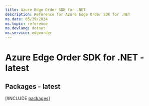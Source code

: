```yaml
---
title: Azure Edge Order SDK for .NET
description: Reference for Azure Edge Order SDK for .NET
ms.date: 05/29/2024
ms.topic: reference
ms.devlang: dotnet
ms.service: edgeorder
---
```

# Azure Edge Order SDK for .NET - latest
## Packages - latest
[!INCLUDE [packages](edge-order-index.md)]